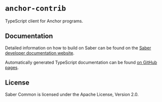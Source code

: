 # `anchor-contrib`

TypeScript client for Anchor programs.

## Documentation

Detailed information on how to build on Saber can be found on the [Saber developer documentation website](https://docs.saber.so/docs/developing/overview).

Automatically generated TypeScript documentation can be found [on GitHub pages](https://saber-hq.github.io/saber-common/).

## License

Saber Common is licensed under the Apache License, Version 2.0.
